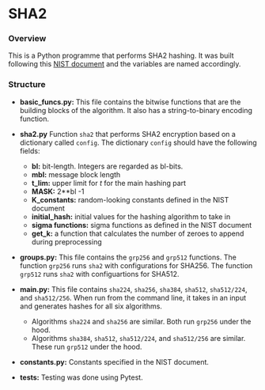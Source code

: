 # SHA2
### Overview
This is a Python programme that performs SHA2 hashing. It was built following this [NIST document](https://nvlpubs.nist.gov/nistpubs/FIPS/NIST.FIPS.180-4.pdf) and the variables are named accordingly.
### Structure
- **basic_funcs.py:** This file contains the bitwise functions that are the building blocks of the algorithm. It also has a string-to-binary encoding function.
- **sha2.py** Function `sha2` that performs SHA2 encryption based on a dictionary called `config`. The dictionary `config` should have the following fields:
  - **bl:** bit-length. Integers are regarded as bl-bits.
  - **mbl:** message block length
  - **t_lim:** upper limit for _t_ for the main hashing part
  - **MASK:** 2**bl -1
  - **K_constants:** random-looking constants defined in the NIST document
  - **initial_hash:** initial values for the hashing algorithm to take in
  - **sigma functions:** sigma functions as defined in the NIST document
  - **get_k:** a function that calculates the number of zeroes to append during preprocessing 

- **groups.py:** This file contains the `grp256` and `grp512` functions. The function `grp256` runs `sha2` with configurations for SHA256. The function `grp512` runs `sha2` with configuartions for SHA512.
- **main.py:** This file contains `sha224`, `sha256`, `sha384`, `sha512`, `sha512/224`, and `sha512/256`. When run from the command line, it takes in an input and generates hashes for all six algorithms.
  - Algorithms `sha224` and `sha256` are similar. Both run `grp256` under the hood.
  - Algorithms `sha384`, `sha512`, `sha512/224`, and `sha512/256` are similar. These run `grp512` under the hood.
- **constants.py:** Constants specified in the NIST document.
- **tests:** Testing was done using Pytest.
